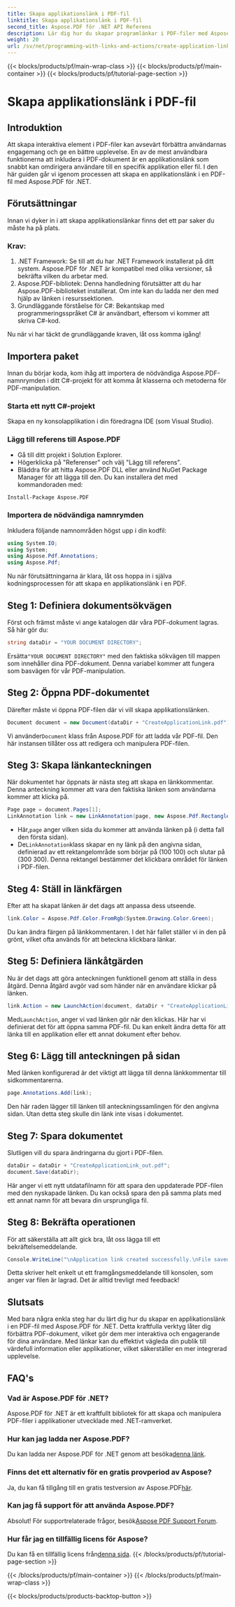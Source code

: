 ```yaml
---
title: Skapa applikationslänk i PDF-fil
linktitle: Skapa applikationslänk i PDF-fil
second_title: Aspose.PDF för .NET API Referens
description: Lär dig hur du skapar programlänkar i PDF-filer med Aspose.PDF för .NET. Steg-för-steg-guide för att förbättra interaktiviteten i dina PDF-filer.
weight: 20
url: /sv/net/programming-with-links-and-actions/create-application-link/
---
```


{{< blocks/products/pf/main-wrap-class >}}
{{< blocks/products/pf/main-container >}}
{{< blocks/products/pf/tutorial-page-section >}}

# Skapa applikationslänk i PDF-fil

## Introduktion

Att skapa interaktiva element i PDF-filer kan avsevärt förbättra användarnas engagemang och ge en bättre upplevelse. En av de mest användbara funktionerna att inkludera i PDF-dokument är en applikationslänk som snabbt kan omdirigera användare till en specifik applikation eller fil. I den här guiden går vi igenom processen att skapa en applikationslänk i en PDF-fil med Aspose.PDF för .NET.

## Förutsättningar

Innan vi dyker in i att skapa applikationslänkar finns det ett par saker du måste ha på plats. 

### Krav:
1. .NET Framework: Se till att du har .NET Framework installerat på ditt system. Aspose.PDF för .NET är kompatibel med olika versioner, så bekräfta vilken du arbetar med.
2. Aspose.PDF-bibliotek: Denna handledning förutsätter att du har Aspose.PDF-biblioteket installerat. Om inte kan du ladda ner den med hjälp av länken i resurssektionen. 
3. Grundläggande förståelse för C#: Bekantskap med programmeringsspråket C# är användbart, eftersom vi kommer att skriva C#-kod.

Nu när vi har täckt de grundläggande kraven, låt oss komma igång!

## Importera paket

Innan du börjar koda, kom ihåg att importera de nödvändiga Aspose.PDF-namnrymden i ditt C#-projekt för att komma åt klasserna och metoderna för PDF-manipulation.

### Starta ett nytt C#-projekt
Skapa en ny konsolapplikation i din föredragna IDE (som Visual Studio).

### Lägg till referens till Aspose.PDF
- Gå till ditt projekt i Solution Explorer.
- Högerklicka på "Referenser" och välj "Lägg till referens".
- Bläddra för att hitta Aspose.PDF DLL eller använd NuGet Package Manager för att lägga till den. Du kan installera det med kommandoraden med:
```bash
Install-Package Aspose.PDF
```

### Importera de nödvändiga namnrymden
Inkludera följande namnområden högst upp i din kodfil:
```csharp
using System.IO;
using System;
using Aspose.Pdf.Annotations;
using Aspose.Pdf;
```

Nu när förutsättningarna är klara, låt oss hoppa in i själva kodningsprocessen för att skapa en applikationslänk i en PDF.

## Steg 1: Definiera dokumentsökvägen

Först och främst måste vi ange katalogen där våra PDF-dokument lagras. Så här gör du:

```csharp
string dataDir = "YOUR DOCUMENT DIRECTORY";
```

 Ersätta`"YOUR DOCUMENT DIRECTORY"` med den faktiska sökvägen till mappen som innehåller dina PDF-dokument. Denna variabel kommer att fungera som basvägen för vår PDF-manipulation.

## Steg 2: Öppna PDF-dokumentet

Därefter måste vi öppna PDF-filen där vi vill skapa applikationslänken.

```csharp
Document document = new Document(dataDir + "CreateApplicationLink.pdf");
```

 Vi använder`Document` klass från Aspose.PDF för att ladda vår PDF-fil. Den här instansen tillåter oss att redigera och manipulera PDF-filen.

## Steg 3: Skapa länkanteckningen

När dokumentet har öppnats är nästa steg att skapa en länkkommentar. Denna anteckning kommer att vara den faktiska länken som användarna kommer att klicka på.

```csharp
Page page = document.Pages[1];
LinkAnnotation link = new LinkAnnotation(page, new Aspose.Pdf.Rectangle(100, 100, 300, 300));
```

-  Här,`page` anger vilken sida du kommer att använda länken på (i detta fall den första sidan).
-  De`LinkAnnotation`klass skapar en ny länk på den angivna sidan, definierad av ett rektangelområde som börjar på (100 100) och slutar på (300 300). Denna rektangel bestämmer det klickbara området för länken i PDF-filen.

## Steg 4: Ställ in länkfärgen

Efter att ha skapat länken är det dags att anpassa dess utseende.

```csharp
link.Color = Aspose.Pdf.Color.FromRgb(System.Drawing.Color.Green);
```

Du kan ändra färgen på länkkommentaren. I det här fallet ställer vi in den på grönt, vilket ofta används för att beteckna klickbara länkar.

## Steg 5: Definiera länkåtgärden

Nu är det dags att göra anteckningen funktionell genom att ställa in dess åtgärd. Denna åtgärd avgör vad som händer när en användare klickar på länken.

```csharp
link.Action = new LaunchAction(document, dataDir + "CreateApplicationLink.pdf");
```

 Med`LaunchAction`, anger vi vad länken gör när den klickas. Här har vi definierat det för att öppna samma PDF-fil. Du kan enkelt ändra detta för att länka till en applikation eller ett annat dokument efter behov.

## Steg 6: Lägg till anteckningen på sidan

Med länken konfigurerad är det viktigt att lägga till denna länkkommentar till sidkommentarerna.

```csharp
page.Annotations.Add(link);
```

Den här raden lägger till länken till anteckningssamlingen för den angivna sidan. Utan detta steg skulle din länk inte visas i dokumentet.

## Steg 7: Spara dokumentet

Slutligen vill du spara ändringarna du gjort i PDF-filen.

```csharp
dataDir = dataDir + "CreateApplicationLink_out.pdf";
document.Save(dataDir);
```

Här anger vi ett nytt utdatafilnamn för att spara den uppdaterade PDF-filen med den nyskapade länken. Du kan också spara den på samma plats med ett annat namn för att bevara din ursprungliga fil.

## Steg 8: Bekräfta operationen

För att säkerställa att allt gick bra, låt oss lägga till ett bekräftelsemeddelande.

```csharp
Console.WriteLine("\nApplication link created successfully.\nFile saved at " + dataDir);
```

Detta skriver helt enkelt ut ett framgångsmeddelande till konsolen, som anger var filen är lagrad. Det är alltid trevligt med feedback!

## Slutsats

Med bara några enkla steg har du lärt dig hur du skapar en applikationslänk i en PDF-fil med Aspose.PDF för .NET. Detta kraftfulla verktyg låter dig förbättra PDF-dokument, vilket gör dem mer interaktiva och engagerande för dina användare. Med länkar kan du effektivt vägleda din publik till värdefull information eller applikationer, vilket säkerställer en mer integrerad upplevelse.

## FAQ's

### Vad är Aspose.PDF för .NET?  
Aspose.PDF för .NET är ett kraftfullt bibliotek för att skapa och manipulera PDF-filer i applikationer utvecklade med .NET-ramverket.

### Hur kan jag ladda ner Aspose.PDF?  
 Du kan ladda ner Aspose.PDF för .NET genom att besöka[denna länk](https://releases.aspose.com/pdf/net/).

### Finns det ett alternativ för en gratis provperiod av Aspose?  
 Ja, du kan få tillgång till en gratis testversion av Aspose.PDF[här](https://releases.aspose.com/).

### Kan jag få support för att använda Aspose.PDF?  
 Absolut! För supportrelaterade frågor, besök[Aspose PDF Support Forum](https://forum.aspose.com/c/pdf/10).

### Hur får jag en tillfällig licens för Aspose?  
 Du kan få en tillfällig licens från[denna sida](https://purchase.aspose.com/temporary-license/).
{{< /blocks/products/pf/tutorial-page-section >}}

{{< /blocks/products/pf/main-container >}}
{{< /blocks/products/pf/main-wrap-class >}}

{{< blocks/products/products-backtop-button >}}
